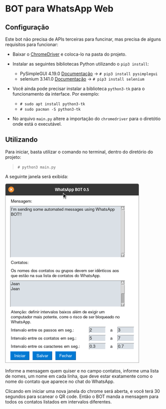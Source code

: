# BOT para WhatsApp Web

## Configuração

Este bot não precisa de APIs terceiras para funcinar, mas precisa de alguns requisitos para funcionar:

- Baixar o [ChromeDriver](https://chromedriver.chromium.org/) e coloca-lo na pasta do projeto.
- Instalar as seguintes bibliotecas Python utilizando o `pip3 install`:

	- PySimpleGUI         4.19.0 [Documentação](https://pysimplegui.readthedocs.io/en/latest/) -> `# pip3 install pysimplegui`
	- selenium            3.141.0 [Documentação](https://www.selenium.dev/documentation/en/webdriver/keyboard/) -> `# pip3 install selenium`

- Você ainda pode precisar instalar a biblioteca `python3-tk` para o funcionamento da interface. Por exemplo:

	- `# sudo apt install python3-tk`
	- `# sudo pacman -S python3-tk`

- No arquivo `main.py` altere a importação do `chromedriver` para o diretótio onde está o executável.

## Utilizando

Para iniciar, basta utilizar o comando no terminal, dentro do diretório do projeto:

> `# python3 main.py`

A seguinte janela será exibida:

![Tela do Aplicativo](.github/screen.png)

Informe a mensagem quem quiser e no campo contatos, informe uma lista de nomes, um nome em cada linha, que deve estar exatamente como o nome do contato que aparece no chat do WhatsApp.

Clicando em iniciar uma nova janela do chrome será aberta, e você terá 30 segundos para scanear o QR code. Então o BOT manda a mensagem para todos os contatos listados em intervalos diferentes.


